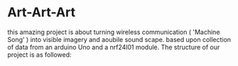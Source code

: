 # Art-Art-Art

this amazing project is about turning wireless communication ( 'Machine Song' ) into visible imagery and aoubile sound scape.
based upon collection of data from an arduino Uno and a nrf24l01 module.
The structure of our project is as followed:
